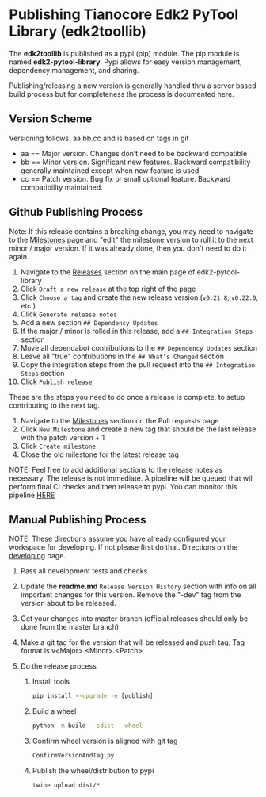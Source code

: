 # Publishing Tianocore Edk2 PyTool Library (edk2toollib)

The __edk2toollib__ is published as a pypi (pip) module.  The pip module is
named __edk2-pytool-library__.  Pypi allows for easy version management,
dependency management, and sharing.

Publishing/releasing a new version is generally handled thru a server based
build process but for completeness the process is documented here.

## Version Scheme

Versioning follows: aa.bb.cc and is based on tags in git

* aa == Major version.  Changes don’t need to be backward compatible
* bb == Minor version.  Significant new features.  Backward compatibility
  generally maintained except when new feature is used.
* cc == Patch version.  Bug fix or small optional feature.  Backward
  compatibility maintained.

## Github Publishing Process

Note: If this release contains a breaking change, you may need to navigate to
the [Milestones](https://github.com/tianocore/edk2-pytool-library/milestones)
page and "edit" the milestone version to roll it to the next minor / major
version. If it was already done, then you don't need to do it again.

1. Navigate to the [Releases](https://github.com/tianocore/edk2-pytool-library/releases)
 section on the main page of edk2-pytool-library
2. Click `Draft a new release` at the top right of the page
3. Click `Choose a tag` and create the new release version (`v0.21.8`, `v0.22.0`, etc.)
4. Click `Generate release notes`
5. Add a new section `## Dependency Updates`
6. If the major / minor is rolled in this release, add a `## Integration Steps`
   section
7. Move all dependabot contributions to the `## Dependency Updates` section
8. Leave all "true" contributions in the `## What's Changed` section
9. Copy the integration steps from the pull request into the
   `## Integration Steps` section
10. Click `Publish release`

These are the steps you need to do once a release is complete, to setup
contributing to the next tag.

1. Navigate to the [Milestones](https://github.com/tianocore/edk2-pytool-library/milestones)
   section on the Pull requests page
2. Click `New Milestone` and create a new tag that should be the last release
   with the patch version + 1
3. Click `Create milestone`
4. Close the old milestone for the latest release tag

NOTE: Feel free to add additional sections to the release notes as necessary.
The release is not immediate. A pipeline will be queued that will perform final
CI checks and then release to pypi. You can monitor this pipeline [HERE](https://dev.azure.com/tianocore/edk2-pytools-library/_build?definitionId=3)

## Manual Publishing Process

NOTE: These directions assume you have already configured your workspace for
developing.  If not please first do that.  Directions on the
[developing](developing.md) page.

1. Pass all development tests and checks.
2. Update the __readme.md__ `Release Version History` section with info on all
   important changes for this version.  Remove the "-dev" tag from the version
   about to be released.
3. Get your changes into master branch (official releases should only be done
   from the master branch)
4. Make a git tag for the version that will be released and push tag.  Tag
   format is v\<Major>.\<Minor>.\<Patch>
5. Do the release process

    1. Install tools

        ``` cmd
        pip install --upgrade -e [publish]
        ```

    2. Build a wheel

        ``` cmd
        python -m build --sdist --wheel
        ```

    3. Confirm wheel version is aligned with git tag

        ``` cmd
        ConfirmVersionAndTag.py
        ```

    4. Publish the wheel/distribution to pypi

        ``` cmd
        twine upload dist/*
        ```
